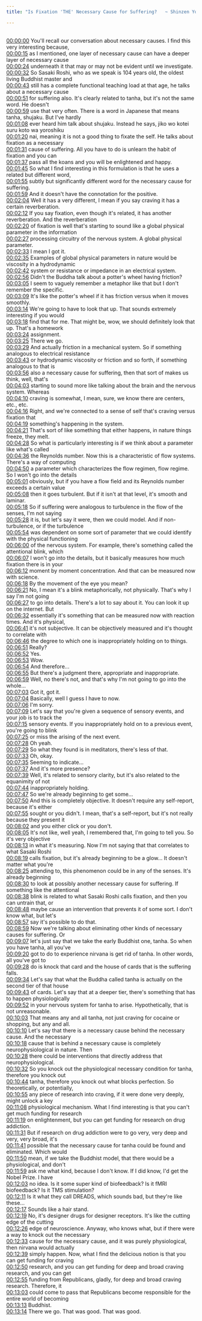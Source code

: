 ```yaml
---
title: "Is Fixation 'THE' Necessary Cause for Suffering?   ~ Shinzen Young"

---
```

<br>[00:00:00](https://www.youtube.com/watch?v=N6ElQ9y5qQ0&t=0)   You'll recall our conversation about necessary causes. I find this very interesting because, 
<br>[00:00:15](https://www.youtube.com/watch?v=N6ElQ9y5qQ0&t=15)   as I mentioned, one layer of necessary cause can have a deeper layer of necessary cause 
<br>[00:00:24](https://www.youtube.com/watch?v=N6ElQ9y5qQ0&t=24)   underneath it that may or may not be evident until we investigate. 
<br>[00:00:32](https://www.youtube.com/watch?v=N6ElQ9y5qQ0&t=32)   So Sasaki Roshi, who as we speak is 104 years old, the oldest living Buddhist master and 
<br>[00:00:43](https://www.youtube.com/watch?v=N6ElQ9y5qQ0&t=43)   still has a complete functional teaching load at that age, he talks about a necessary cause 
<br>[00:00:51](https://www.youtube.com/watch?v=N6ElQ9y5qQ0&t=51)   for suffering also. It's clearly related to tanha, but it's not the same word. He doesn't 
<br>[00:00:59](https://www.youtube.com/watch?v=N6ElQ9y5qQ0&t=59)   use that very often. There is a word in Japanese that means tanha, shujaku. But I've hardly 
<br>[00:01:08](https://www.youtube.com/watch?v=N6ElQ9y5qQ0&t=68)   ever heard him talk about shujaku. Instead he says, jiko wo kotei suru koto wa yoroshiku 
<br>[00:01:20](https://www.youtube.com/watch?v=N6ElQ9y5qQ0&t=80)   nai, meaning it is not a good thing to fixate the self. He talks about fixation as a necessary 
<br>[00:01:31](https://www.youtube.com/watch?v=N6ElQ9y5qQ0&t=91)   cause of suffering. All you have to do is unlearn the habit of fixation and you can 
<br>[00:01:37](https://www.youtube.com/watch?v=N6ElQ9y5qQ0&t=97)   pass all the koans and you will be enlightened and happy. 
<br>[00:01:45](https://www.youtube.com/watch?v=N6ElQ9y5qQ0&t=105)   So what I find interesting in this formulation is that he uses a related but different word, 
<br>[00:01:55](https://www.youtube.com/watch?v=N6ElQ9y5qQ0&t=115)   subtly but significantly different word for the necessary cause for suffering. 
<br>[00:01:59](https://www.youtube.com/watch?v=N6ElQ9y5qQ0&t=119)   And it doesn't have the connotation for the positive. 
<br>[00:02:04](https://www.youtube.com/watch?v=N6ElQ9y5qQ0&t=124)   Well it has a very different, I mean if you say craving it has a certain reverberation. 
<br>[00:02:12](https://www.youtube.com/watch?v=N6ElQ9y5qQ0&t=132)   If you say fixation, even though it's related, it has another reverberation. And the reverberation 
<br>[00:02:20](https://www.youtube.com/watch?v=N6ElQ9y5qQ0&t=140)   of fixation is well that's starting to sound like a global physical parameter in the information 
<br>[00:02:27](https://www.youtube.com/watch?v=N6ElQ9y5qQ0&t=147)   processing circuitry of the nervous system. A global physical parameter. 
<br>[00:02:33](https://www.youtube.com/watch?v=N6ElQ9y5qQ0&t=153)   I mean I got it. 
<br>[00:02:35](https://www.youtube.com/watch?v=N6ElQ9y5qQ0&t=155)   Examples of global physical parameters in nature would be viscosity in a hydrodynamic 
<br>[00:02:42](https://www.youtube.com/watch?v=N6ElQ9y5qQ0&t=162)   system or resistance or impedance in an electrical system. 
<br>[00:02:56](https://www.youtube.com/watch?v=N6ElQ9y5qQ0&t=176)   Didn't the Buddha talk about a potter's wheel having friction? 
<br>[00:03:05](https://www.youtube.com/watch?v=N6ElQ9y5qQ0&t=185)   I seem to vaguely remember a metaphor like that but I don't remember the specific. 
<br>[00:03:09](https://www.youtube.com/watch?v=N6ElQ9y5qQ0&t=189)   It's like the potter's wheel if it has friction versus when it moves smoothly. 
<br>[00:03:14](https://www.youtube.com/watch?v=N6ElQ9y5qQ0&t=194)   We're going to have to look that up. That sounds extremely interesting if you would 
<br>[00:03:18](https://www.youtube.com/watch?v=N6ElQ9y5qQ0&t=198)   find that for me. That might be, wow, we should definitely look that up. That's a homework 
<br>[00:03:24](https://www.youtube.com/watch?v=N6ElQ9y5qQ0&t=204)   assignment. 
<br>[00:03:25](https://www.youtube.com/watch?v=N6ElQ9y5qQ0&t=205)   There we go. 
<br>[00:03:29](https://www.youtube.com/watch?v=N6ElQ9y5qQ0&t=209)   And actually friction in a mechanical system. So if something analogous to electrical resistance 
<br>[00:03:43](https://www.youtube.com/watch?v=N6ElQ9y5qQ0&t=223)   or hydrodynamic viscosity or friction and so forth, if something analogous to that is 
<br>[00:03:56](https://www.youtube.com/watch?v=N6ElQ9y5qQ0&t=236)   also a necessary cause for suffering, then that sort of makes us think, well, that's 
<br>[00:04:03](https://www.youtube.com/watch?v=N6ElQ9y5qQ0&t=243)   starting to sound more like talking about the brain and the nervous system. Whereas 
<br>[00:04:10](https://www.youtube.com/watch?v=N6ElQ9y5qQ0&t=250)   craving is somewhat, I mean, sure, we know there are centers, etc., etc. 
<br>[00:04:16](https://www.youtube.com/watch?v=N6ElQ9y5qQ0&t=256)   Right, and we're connected to a sense of self that's craving versus fixation that 
<br>[00:04:19](https://www.youtube.com/watch?v=N6ElQ9y5qQ0&t=259)   something's happening in the system. 
<br>[00:04:21](https://www.youtube.com/watch?v=N6ElQ9y5qQ0&t=261)   That's sort of like something that either happens, in nature things freeze, they melt. 
<br>[00:04:28](https://www.youtube.com/watch?v=N6ElQ9y5qQ0&t=268)   So what is particularly interesting is if we think about a parameter like what's called 
<br>[00:04:36](https://www.youtube.com/watch?v=N6ElQ9y5qQ0&t=276)   the Reynolds number. Now this is a characteristic of flow systems. There's a way of computing 
<br>[00:04:50](https://www.youtube.com/watch?v=N6ElQ9y5qQ0&t=290)   a parameter which characterizes the flow regimen, flow regime. So I won't go into the details 
<br>[00:05:01](https://www.youtube.com/watch?v=N6ElQ9y5qQ0&t=301)   obviously, but if you have a flow field and its Reynolds number exceeds a certain value 
<br>[00:05:08](https://www.youtube.com/watch?v=N6ElQ9y5qQ0&t=308)   then it goes turbulent. But if it isn't at that level, it's smooth and laminar. 
<br>[00:05:18](https://www.youtube.com/watch?v=N6ElQ9y5qQ0&t=318)   So if suffering were analogous to turbulence in the flow of the senses, I'm not saying 
<br>[00:05:28](https://www.youtube.com/watch?v=N6ElQ9y5qQ0&t=328)   it is, but let's say it were, then we could model. And if non-turbulence, or if the turbulence 
<br>[00:05:54](https://www.youtube.com/watch?v=N6ElQ9y5qQ0&t=354)   was dependent on some sort of parameter that we could identify with the physical functioning 
<br>[00:06:00](https://www.youtube.com/watch?v=N6ElQ9y5qQ0&t=360)   of the nervous system. For example, there's something called the attentional blink, which 
<br>[00:06:07](https://www.youtube.com/watch?v=N6ElQ9y5qQ0&t=367)   I won't go into the details, but it basically measures how much fixation there is in your 
<br>[00:06:12](https://www.youtube.com/watch?v=N6ElQ9y5qQ0&t=372)   moment by moment concentration. And that can be measured now with science. 
<br>[00:06:18](https://www.youtube.com/watch?v=N6ElQ9y5qQ0&t=378)   By the movement of the eye you mean? 
<br>[00:06:21](https://www.youtube.com/watch?v=N6ElQ9y5qQ0&t=381)   No, I mean it's a blink metaphorically, not physically. That's why I say I'm not going 
<br>[00:06:27](https://www.youtube.com/watch?v=N6ElQ9y5qQ0&t=387)   to go into details. There's a lot to say about it. You can look it up on the internet. But 
<br>[00:06:32](https://www.youtube.com/watch?v=N6ElQ9y5qQ0&t=392)   essentially it's something that can be measured now with reaction times. And it's physical, 
<br>[00:06:41](https://www.youtube.com/watch?v=N6ElQ9y5qQ0&t=401)   it's not subjective. It can be objectively measured and it's thought to correlate with 
<br>[00:06:46](https://www.youtube.com/watch?v=N6ElQ9y5qQ0&t=406)   the degree to which one is inappropriately holding on to things. 
<br>[00:06:51](https://www.youtube.com/watch?v=N6ElQ9y5qQ0&t=411)   Really? 
<br>[00:06:52](https://www.youtube.com/watch?v=N6ElQ9y5qQ0&t=412)   Yes. 
<br>[00:06:53](https://www.youtube.com/watch?v=N6ElQ9y5qQ0&t=413)   Wow. 
<br>[00:06:54](https://www.youtube.com/watch?v=N6ElQ9y5qQ0&t=414)   And therefore... 
<br>[00:06:55](https://www.youtube.com/watch?v=N6ElQ9y5qQ0&t=415)   But there's a judgment there, appropriate and inappropriate. 
<br>[00:06:59](https://www.youtube.com/watch?v=N6ElQ9y5qQ0&t=419)   Well, no there's not, and that's why I'm not going to go into the whole... 
<br>[00:07:03](https://www.youtube.com/watch?v=N6ElQ9y5qQ0&t=423)   Got it, got it. 
<br>[00:07:04](https://www.youtube.com/watch?v=N6ElQ9y5qQ0&t=424)   Basically, well I guess I have to now. 
<br>[00:07:06](https://www.youtube.com/watch?v=N6ElQ9y5qQ0&t=426)   I'm sorry. 
<br>[00:07:09](https://www.youtube.com/watch?v=N6ElQ9y5qQ0&t=429)   Let's say that you're given a sequence of sensory events, and your job is to track the 
<br>[00:07:15](https://www.youtube.com/watch?v=N6ElQ9y5qQ0&t=435)   sensory events. If you inappropriately hold on to a previous event, you're going to blink 
<br>[00:07:25](https://www.youtube.com/watch?v=N6ElQ9y5qQ0&t=445)   or miss the arising of the next event. 
<br>[00:07:28](https://www.youtube.com/watch?v=N6ElQ9y5qQ0&t=448)   Oh yeah. 
<br>[00:07:29](https://www.youtube.com/watch?v=N6ElQ9y5qQ0&t=449)   So what they found is in meditators, there's less of that. 
<br>[00:07:33](https://www.youtube.com/watch?v=N6ElQ9y5qQ0&t=453)   Oh, okay. 
<br>[00:07:35](https://www.youtube.com/watch?v=N6ElQ9y5qQ0&t=455)   Seeming to indicate... 
<br>[00:07:37](https://www.youtube.com/watch?v=N6ElQ9y5qQ0&t=457)   And it's more presence? 
<br>[00:07:39](https://www.youtube.com/watch?v=N6ElQ9y5qQ0&t=459)   Well, it's related to sensory clarity, but it's also related to the equanimity of not 
<br>[00:07:44](https://www.youtube.com/watch?v=N6ElQ9y5qQ0&t=464)   inappropriately holding. 
<br>[00:07:47](https://www.youtube.com/watch?v=N6ElQ9y5qQ0&t=467)   So we're already beginning to get some... 
<br>[00:07:50](https://www.youtube.com/watch?v=N6ElQ9y5qQ0&t=470)   And this is completely objective. It doesn't require any self-report, because it's either 
<br>[00:07:55](https://www.youtube.com/watch?v=N6ElQ9y5qQ0&t=475)   sought or you didn't. I mean, that's a self-report, but it's not really because they present it 
<br>[00:08:02](https://www.youtube.com/watch?v=N6ElQ9y5qQ0&t=482)   and you either click or you don't. 
<br>[00:08:05](https://www.youtube.com/watch?v=N6ElQ9y5qQ0&t=485)   It's not like, well yeah, I remembered that, I'm going to tell you. So it's very objective 
<br>[00:08:13](https://www.youtube.com/watch?v=N6ElQ9y5qQ0&t=493)   in what it's measuring. Now I'm not saying that that correlates to what Sasaki Roshi 
<br>[00:08:19](https://www.youtube.com/watch?v=N6ElQ9y5qQ0&t=499)   calls fixation, but it's already beginning to be a glow... It doesn't matter what you're 
<br>[00:08:25](https://www.youtube.com/watch?v=N6ElQ9y5qQ0&t=505)   attending to, this phenomenon could be in any of the senses. It's already beginning 
<br>[00:08:30](https://www.youtube.com/watch?v=N6ElQ9y5qQ0&t=510)   to look at possibly another necessary cause for suffering. If something like the attentional 
<br>[00:08:38](https://www.youtube.com/watch?v=N6ElQ9y5qQ0&t=518)   blink is related to what Sasaki Roshi calls fixation, and then you can untrain that, or 
<br>[00:08:48](https://www.youtube.com/watch?v=N6ElQ9y5qQ0&t=528)   maybe cause an intervention that prevents it of some sort. I don't know what, but let's 
<br>[00:08:57](https://www.youtube.com/watch?v=N6ElQ9y5qQ0&t=537)   say it's possible to do that. 
<br>[00:08:59](https://www.youtube.com/watch?v=N6ElQ9y5qQ0&t=539)   Now we're talking about eliminating other kinds of necessary causes for suffering. Or 
<br>[00:09:07](https://www.youtube.com/watch?v=N6ElQ9y5qQ0&t=547)   let's just say that we take the early Buddhist one, tanha. So when you have tanha, all you've 
<br>[00:09:20](https://www.youtube.com/watch?v=N6ElQ9y5qQ0&t=560)   got to do to experience nirvana is get rid of tanha. In other words, all you've got to 
<br>[00:09:28](https://www.youtube.com/watch?v=N6ElQ9y5qQ0&t=568)   do is knock that card and the house of cards that is the suffering falls. 
<br>[00:09:34](https://www.youtube.com/watch?v=N6ElQ9y5qQ0&t=574)   Let's say that what the Buddha called tanha is actually on the second tier of that house 
<br>[00:09:43](https://www.youtube.com/watch?v=N6ElQ9y5qQ0&t=583)   of cards. Let's say that at a deeper tier, there's something that has to happen physiologically 
<br>[00:09:52](https://www.youtube.com/watch?v=N6ElQ9y5qQ0&t=592)   in your nervous system for tanha to arise. Hypothetically, that is not unreasonable. 
<br>[00:10:03](https://www.youtube.com/watch?v=N6ElQ9y5qQ0&t=603)   That means any and all tanha, not just craving for cocaine or shopping, but any and all. 
<br>[00:10:10](https://www.youtube.com/watch?v=N6ElQ9y5qQ0&t=610)   Let's say that there is a necessary cause behind the necessary cause. And the necessary 
<br>[00:10:18](https://www.youtube.com/watch?v=N6ElQ9y5qQ0&t=618)   cause that is behind a necessary cause is completely neurophysiological in nature. Then 
<br>[00:10:28](https://www.youtube.com/watch?v=N6ElQ9y5qQ0&t=628)   there could be interventions that directly address that neurophysiological. 
<br>[00:10:32](https://www.youtube.com/watch?v=N6ElQ9y5qQ0&t=632)   So you knock out the physiological necessary condition for tanha, therefore you knock out 
<br>[00:10:44](https://www.youtube.com/watch?v=N6ElQ9y5qQ0&t=644)   tanha, therefore you knock out what blocks perfection. So theoretically, or potentially, 
<br>[00:10:55](https://www.youtube.com/watch?v=N6ElQ9y5qQ0&t=655)   any piece of research into craving, if it were done very deeply, might unlock a key 
<br>[00:11:08](https://www.youtube.com/watch?v=N6ElQ9y5qQ0&t=668)   physiological mechanism. What I find interesting is that you can't get much funding for research 
<br>[00:11:19](https://www.youtube.com/watch?v=N6ElQ9y5qQ0&t=679)   on enlightenment, but you can get funding for research on drug addiction. 
<br>[00:11:31](https://www.youtube.com/watch?v=N6ElQ9y5qQ0&t=691)   But if research on drug addiction were to go very, very deep and very, very broad, it's 
<br>[00:11:41](https://www.youtube.com/watch?v=N6ElQ9y5qQ0&t=701)   possible that the necessary cause for tanha could be found and eliminated. Which would 
<br>[00:11:50](https://www.youtube.com/watch?v=N6ElQ9y5qQ0&t=710)   mean, if we take the Buddhist model, that there would be a physiological, and don't 
<br>[00:11:59](https://www.youtube.com/watch?v=N6ElQ9y5qQ0&t=719)   ask me what kind, because I don't know. If I did know, I'd get the Nobel Prize. I have 
<br>[00:12:03](https://www.youtube.com/watch?v=N6ElQ9y5qQ0&t=723)   no idea. Is it some super kind of biofeedback? Is it fMRI biofeedback? Is it TMS stimulation? 
<br>[00:12:11](https://www.youtube.com/watch?v=N6ElQ9y5qQ0&t=731)   Is it what they call DREADS, which sounds bad, but they're like these... 
<br>[00:12:17](https://www.youtube.com/watch?v=N6ElQ9y5qQ0&t=737)   Sounds like a hair stand. 
<br>[00:12:19](https://www.youtube.com/watch?v=N6ElQ9y5qQ0&t=739)   No, it's designer drugs for designer receptors. It's like the cutting edge of the cutting 
<br>[00:12:26](https://www.youtube.com/watch?v=N6ElQ9y5qQ0&t=746)   edge of neuroscience. Anyway, who knows what, but if there were a way to knock out the necessary 
<br>[00:12:33](https://www.youtube.com/watch?v=N6ElQ9y5qQ0&t=753)   cause for the necessary cause, and it was purely physiological, then nirvana would actually 
<br>[00:12:39](https://www.youtube.com/watch?v=N6ElQ9y5qQ0&t=759)   simply happen. Now, what I find the delicious notion is that you can get funding for craving 
<br>[00:12:50](https://www.youtube.com/watch?v=N6ElQ9y5qQ0&t=770)   research, and you can get funding for deep and broad craving research, and you can get 
<br>[00:12:55](https://www.youtube.com/watch?v=N6ElQ9y5qQ0&t=775)   funding from Republicans, gladly, for deep and broad craving research. Therefore, it 
<br>[00:13:03](https://www.youtube.com/watch?v=N6ElQ9y5qQ0&t=783)   could come to pass that Republicans become responsible for the entire world of becoming 
<br>[00:13:13](https://www.youtube.com/watch?v=N6ElQ9y5qQ0&t=793)   Buddhist. 
<br>[00:13:14](https://www.youtube.com/watch?v=N6ElQ9y5qQ0&t=794)   There we go. That was good. That was good. 
<br>